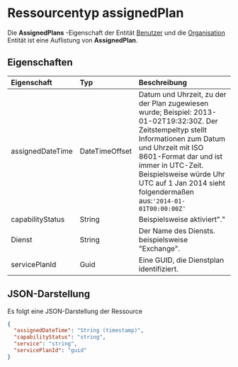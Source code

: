# <a name="assignedplan-resource-type"></a>Ressourcentyp assignedPlan

Die **AssignedPlans** -Eigenschaft der Entität [Benutzer](user.md) und die [Organisation](organization.md) Entität ist eine Auflistung von **AssignedPlan**.


## <a name="properties"></a>Eigenschaften
| Eigenschaft     | Typ   |Beschreibung|
|:---------------|:--------|:----------|
|assignedDateTime|DateTimeOffset|Datum und Uhrzeit, zu der der Plan zugewiesen wurde; Beispiel: 2013-01-02T19:32:30Z. Der Zeitstempeltyp stellt Informationen zum Datum und Uhrzeit mit ISO 8601-Format dar und ist immer in UTC-Zeit. Beispielsweise würde Uhr UTC auf 1 Jan 2014 sieht folgendermaßen aus:`'2014-01-01T00:00:00Z'`|
|capabilityStatus|String|Beispielsweise aktiviert"."|
|Dienst|String|Der Name des Diensts. beispielsweise "Exchange".|
|servicePlanId|Guid|Eine GUID, die Dienstplan identifiziert.|


## <a name="json-representation"></a>JSON-Darstellung

Es folgt eine JSON-Darstellung der Ressource

<!-- {
  "blockType": "resource",
  "optionalProperties": [

  ],
  "@odata.type": "microsoft.graph.assignedPlan"
}-->

```json
{
  "assignedDateTime": "String (timestamp)",
  "capabilityStatus": "string",
  "service": "string",
  "servicePlanId": "guid"
}

```

<!-- uuid: 8fcb5dbc-d5aa-4681-8e31-b001d5168d79
2015-10-25 14:57:30 UTC -->
<!-- {
  "type": "#page.annotation",
  "description": "assignedPlan resource",
  "keywords": "",
  "section": "documentation",
  "tocPath": ""
}-->
